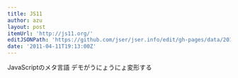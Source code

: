 ```yaml
---
title: JS11
author: azu
layout: post
itemUrl: 'http://js11.org/'
editJSONPath: 'https://github.com/jser/jser.info/edit/gh-pages/data/2011/04/index.json'
date: '2011-04-11T19:13:00Z'
---
```

JavaScriptのメタ言語
デモがうにょうにょ変形する
